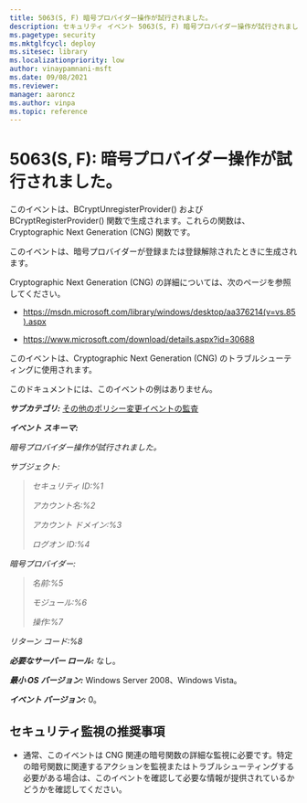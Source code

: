 ```yaml
---
title: 5063(S, F) 暗号プロバイダー操作が試行されました。
description: セキュリティ イベント 5063(S, F) 暗号プロバイダー操作が試行されました。
ms.pagetype: security
ms.mktglfcycl: deploy
ms.sitesec: library
ms.localizationpriority: low
author: vinaypamnani-msft
ms.date: 09/08/2021
ms.reviewer: 
manager: aaroncz
ms.author: vinpa
ms.topic: reference
---
```


# 5063(S, F): 暗号プロバイダー操作が試行されました。

このイベントは、BCryptUnregisterProvider() および BCryptRegisterProvider() 関数で生成されます。これらの関数は、Cryptographic Next Generation (CNG) 関数です。

このイベントは、暗号プロバイダーが登録または登録解除されたときに生成されます。

Cryptographic Next Generation (CNG) の詳細については、次のページを参照してください。

-   <https://msdn.microsoft.com/library/windows/desktop/aa376214(v=vs.85).aspx>

-   <https://www.microsoft.com/download/details.aspx?id=30688>

このイベントは、Cryptographic Next Generation (CNG) のトラブルシューティングに使用されます。

このドキュメントには、このイベントの例はありません。

***サブカテゴリ:***&nbsp;[その他のポリシー変更イベントの監査](audit-other-policy-change-events.md)

***イベント スキーマ:***

*暗号プロバイダー操作が試行されました。*

*サブジェクト:*

> *セキュリティ ID:%1*
>
> *アカウント名:%2*
>
> *アカウント ドメイン:%3*
>
> *ログオン ID:%4*

*暗号プロバイダー:*

> *名前:%5*
>
> *モジュール:%6*
>
> *操作:%7*

*リターン コード:%8*

***必要なサーバー ロール:*** なし。

***最小 OS バージョン:*** Windows Server 2008、Windows Vista。

***イベント バージョン:*** 0。

## セキュリティ監視の推奨事項

-   通常、このイベントは CNG 関連の暗号関数の詳細な監視に必要です。特定の暗号関数に関連するアクションを監視またはトラブルシューティングする必要がある場合は、このイベントを確認して必要な情報が提供されているかどうかを確認してください。
